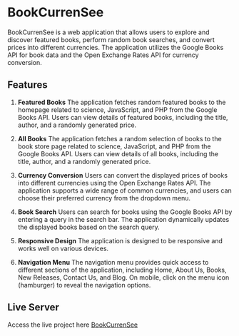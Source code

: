 # BookCurrenSee

BookCurrenSee is a web application that allows users to explore and discover featured books, perform random book searches, and convert prices into different currencies. The application utilizes the Google Books API for book data and the Open Exchange Rates API for currency conversion.

## Features
1. **Featured Books**
The application fetches random featured books to the homepage related to science, JavaScript, and PHP from the Google Books API.
Users can view details of featured books, including the title, author, and a randomly generated price.

2. **All Books**
The application fetches a random selection of books to the book store page related to science, JavaScript, and PHP from the Google Books API.
Users can view details of all books, including the title, author, and a randomly generated price.

3. **Currency Conversion**
Users can convert the displayed prices of books into different currencies using the Open Exchange Rates API.
The application supports a wide range of common currencies, and users can choose their preferred currency from the dropdown menu.

4. **Book Search**
Users can search for books using the Google Books API by entering a query in the search bar.
The application dynamically updates the displayed books based on the search query.

5. **Responsive Design**
The application is designed to be responsive and works well on various devices.

6. **Navigation Menu**
The navigation menu provides quick access to different sections of the application, including Home, About Us, Books, New Releases, Contact Us, and Blog. On mobile, click on the menu icon (hamburger) to reveal the navigation options.


## Live Server
Access the live project here [BookCurrenSee](https://nimble-kringle-2ff793.netlify.app/)
